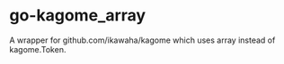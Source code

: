 # go-kagome_array
A wrapper for github.com/ikawaha/kagome which uses array instead of kagome.Token.
